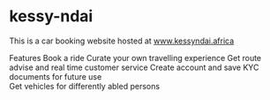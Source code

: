 # kessy-ndai
This is a car booking website hosted at www.kessyndai.africa

Features
Book a ride
Curate your own travelling experience
Get route advise and real time customer service
Create account and save KYC documents for future use\
Get vehicles for differently abled persons
